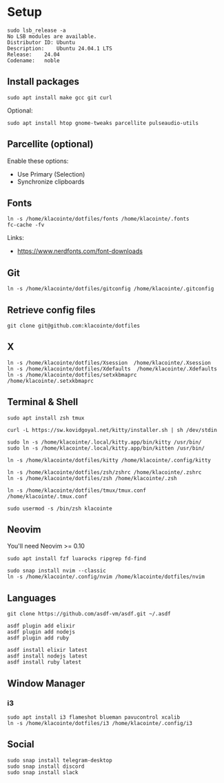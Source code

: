 # Setup

```
sudo lsb_release -a
No LSB modules are available.
Distributor ID:	Ubuntu
Description:	Ubuntu 24.04.1 LTS
Release:	24.04
Codename:	noble
```


## Install packages

```
sudo apt install make gcc git curl
```

Optional:
```
sudo apt install htop gnome-tweaks parcellite pulseaudio-utils
```

## Parcellite (optional)

Enable these options:

- Use Primary (Selection)
- Synchronize clipboards


## Fonts

```
ln -s /home/klacointe/dotfiles/fonts /home/klacointe/.fonts
fc-cache -fv
```

Links:
- https://www.nerdfonts.com/font-downloads


## Git

```
ln -s /home/klacointe/dotfiles/gitconfig /home/klacointe/.gitconfig
```


## Retrieve config files

```
git clone git@github.com:klacointe/dotfiles
```


## X

```
ln -s /home/klacointe/dotfiles/Xsession  /home/klacointe/.Xsession
ln -s /home/klacointe/dotfiles/Xdefaults  /home/klacointe/.Xdefaults
ln -s /home/klacointe/dotfiles/setxkbmaprc /home/klacointe/.setxkbmaprc
```


## Terminal & Shell

```
sudo apt install zsh tmux

curl -L https://sw.kovidgoyal.net/kitty/installer.sh | sh /dev/stdin

sudo ln -s /home/klacointe/.local/kitty.app/bin/kitty /usr/bin/
sudo ln -s /home/klacointe/.local/kitty.app/bin/kitten /usr/bin/

ln -s /home/klacointe/dotfiles/kitty /home/klacointe/.config/kitty

ln -s /home/klacointe/dotfiles/zsh/zshrc /home/klacointe/.zshrc
ln -s /home/klacointe/dotfiles/zsh /home/klacointe/.zsh

ln -s /home/klacointe/dotfiles/tmux/tmux.conf /home/klacointe/.tmux.conf

sudo usermod -s /bin/zsh klacointe
```


## Neovim

You'll need Neovim >= 0.10

```
sudo apt install fzf luarocks ripgrep fd-find
```

```
sudo snap install nvim --classic
ln -s /home/klacointe/.config/nvim /home/klacointe/dotfiles/nvim
```


## Languages

```
git clone https://github.com/asdf-vm/asdf.git ~/.asdf

asdf plugin add elixir
asdf plugin add nodejs
asdf plugin add ruby

asdf install elixir latest
asdf install nodejs latest
asdf install ruby latest
```


## Window Manager

### i3

```
sudo apt install i3 flameshot blueman pavucontrol xcalib
ln -s /home/klacointe/dotfiles/i3 /home/klacointe/.config/i3
```


## Social

```
sudo snap install telegram-desktop
sudo snap install discord
sudo snap install slack
```
